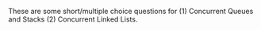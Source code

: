 These are some short/multiple choice questions for (1) Concurrent Queues and Stacks (2) Concurrent Linked Lists.
